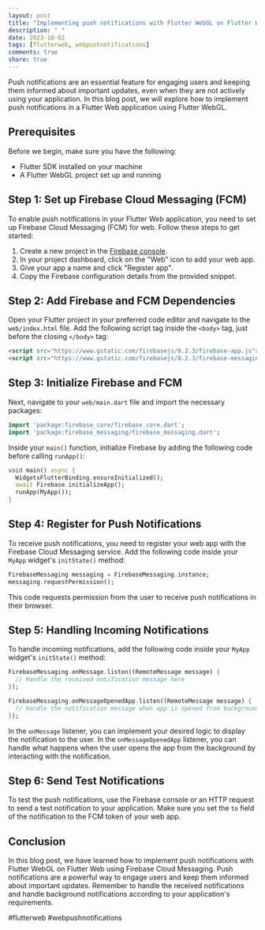 ```yaml
---
layout: post
title: "Implementing push notifications with Flutter WebGL on Flutter Web"
description: " "
date: 2023-10-02
tags: [flutterweb, webpushnotifications]
comments: true
share: true
---
```


Push notifications are an essential feature for engaging users and keeping them informed about important updates, even when they are not actively using your application. In this blog post, we will explore how to implement push notifications in a Flutter Web application using Flutter WebGL.

## Prerequisites

Before we begin, make sure you have the following:

- Flutter SDK installed on your machine
- A Flutter WebGL project set up and running

## Step 1: Set up Firebase Cloud Messaging (FCM)

To enable push notifications in your Flutter Web application, you need to set up Firebase Cloud Messaging (FCM) for web. Follow these steps to get started:

1. Create a new project in the [Firebase console](https://console.firebase.google.com/).
2. In your project dashboard, click on the "Web" icon to add your web app.
3. Give your app a name and click "Register app".
4. Copy the Firebase configuration details from the provided snippet.

## Step 2: Add Firebase and FCM Dependencies

Open your Flutter project in your preferred code editor and navigate to the `web/index.html` file. Add the following script tag inside the `<body>` tag, just before the closing `</body>` tag:

```html
<script src="https://www.gstatic.com/firebasejs/8.2.3/firebase-app.js"></script>
<script src="https://www.gstatic.com/firebasejs/8.2.3/firebase-messaging.js"></script>
```

## Step 3: Initialize Firebase and FCM

Next, navigate to your `web/main.dart` file and import the necessary packages:

```dart
import 'package:firebase_core/firebase_core.dart';
import 'package:firebase_messaging/firebase_messaging.dart';
```

Inside your `main()` function, initialize Firebase by adding the following code before calling `runApp()`:

```dart
void main() async {
  WidgetsFlutterBinding.ensureInitialized();
  await Firebase.initializeApp();
  runApp(MyApp());
}
```

## Step 4: Register for Push Notifications

To receive push notifications, you need to register your web app with the Firebase Cloud Messaging service. Add the following code inside your `MyApp` widget's `initState()` method:

```dart
FirebaseMessaging messaging = FirebaseMessaging.instance;
messaging.requestPermission();
```

This code requests permission from the user to receive push notifications in their browser.

## Step 5: Handling Incoming Notifications

To handle incoming notifications, add the following code inside your `MyApp` widget's `initState()` method:

```dart
FirebaseMessaging.onMessage.listen((RemoteMessage message) {
  // Handle the received notification message here
});

FirebaseMessaging.onMessageOpenedApp.listen((RemoteMessage message) {
  // Handle the notification message when app is opened from background
});
```

In the `onMessage` listener, you can implement your desired logic to display the notification to the user. In the `onMessageOpenedApp` listener, you can handle what happens when the user opens the app from the background by interacting with the notification.

## Step 6: Send Test Notifications

To test the push notifications, use the Firebase console or an HTTP request to send a test notification to your application. Make sure you set the `to` field of the notification to the FCM token of your web app.

## Conclusion

In this blog post, we have learned how to implement push notifications with Flutter WebGL on Flutter Web using Firebase Cloud Messaging. Push notifications are a powerful way to engage users and keep them informed about important updates. Remember to handle the received notifications and handle background notifications according to your application's requirements.

#flutterweb #webpushnotifications